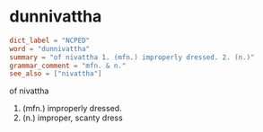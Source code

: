# dunnivattha

``` toml
dict_label = "NCPED"
word = "dunnivattha"
summary = "of nivattha 1. (mfn.) improperly dressed. 2. (n.)"
grammar_comment = "mfn. & n."
see_also = ["nivattha"]
```

of nivattha

1. (mfn.) improperly dressed.
2. (n.) improper, scanty dress

